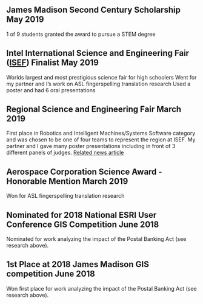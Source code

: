## James Madison Second Century Scholarship								                                                                    May 2019
1 of 9 students granted the award to pursue a STEM degree

## Intel International Science and Engineering Fair ([ISEF](https://student.societyforscience.org/intel-isef)) Finalist				May 2019
Worlds largest and most prestigious science fair for high schoolers
Went for my partner and I’s work on ASL fingerspelling translation research
Used a poster and had 6 oral presentations

## Regional Science and Engineering Fair									                                                                    March 2019
First place in Robotics and Intelligent Machines/Systems Software category and was chosen to be one of four teams to represent the region at ISEF. My partner and I gave many poster presentations including in front of 3 different panels of judges. 
[Related news article](https://loudounnow.com/2019/03/14/top-student-researchers-present-work-to-science-fair-judges/)

## Aerospace Corporation Science Award - Honorable Mention						                                                        March 2019
Won for ASL fingerspelling translation research

## Nominated for 2018 National ESRI User Conference GIS Competition					                                                  June 2018
Nominated for work analyzing the impact of the Postal Banking Act (see research above). 

## 1st Place at 2018 James Madison GIS competition 						                                                                June 2018
Won first place for work analyzing the impact of the Postal Banking Act (see research above).
